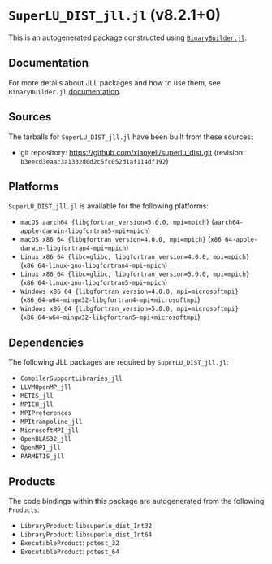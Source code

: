 # `SuperLU_DIST_jll.jl` (v8.2.1+0)

This is an autogenerated package constructed using [`BinaryBuilder.jl`](https://github.com/JuliaPackaging/BinaryBuilder.jl).

## Documentation

For more details about JLL packages and how to use them, see `BinaryBuilder.jl` [documentation](https://docs.binarybuilder.org/stable/jll/).

## Sources

The tarballs for `SuperLU_DIST_jll.jl` have been built from these sources:

* git repository: https://github.com/xiaoyeli/superlu_dist.git (revision: `b3eecd3eaac3a1332d0d2c5fc052d1af114df192`)

## Platforms

`SuperLU_DIST_jll.jl` is available for the following platforms:

* `macOS aarch64 {libgfortran_version=5.0.0, mpi=mpich}` (`aarch64-apple-darwin-libgfortran5-mpi+mpich`)
* `macOS x86_64 {libgfortran_version=4.0.0, mpi=mpich}` (`x86_64-apple-darwin-libgfortran4-mpi+mpich`)
* `Linux x86_64 {libc=glibc, libgfortran_version=4.0.0, mpi=mpich}` (`x86_64-linux-gnu-libgfortran4-mpi+mpich`)
* `Linux x86_64 {libc=glibc, libgfortran_version=5.0.0, mpi=mpich}` (`x86_64-linux-gnu-libgfortran5-mpi+mpich`)
* `Windows x86_64 {libgfortran_version=4.0.0, mpi=microsoftmpi}` (`x86_64-w64-mingw32-libgfortran4-mpi+microsoftmpi`)
* `Windows x86_64 {libgfortran_version=5.0.0, mpi=microsoftmpi}` (`x86_64-w64-mingw32-libgfortran5-mpi+microsoftmpi`)

## Dependencies

The following JLL packages are required by `SuperLU_DIST_jll.jl`:

* `CompilerSupportLibraries_jll`
* `LLVMOpenMP_jll`
* `METIS_jll`
* `MPICH_jll`
* `MPIPreferences`
* `MPItrampoline_jll`
* `MicrosoftMPI_jll`
* `OpenBLAS32_jll`
* `OpenMPI_jll`
* `PARMETIS_jll`

## Products

The code bindings within this package are autogenerated from the following `Products`:

* `LibraryProduct`: `libsuperlu_dist_Int32`
* `LibraryProduct`: `libsuperlu_dist_Int64`
* `ExecutableProduct`: `pdtest_32`
* `ExecutableProduct`: `pdtest_64`
